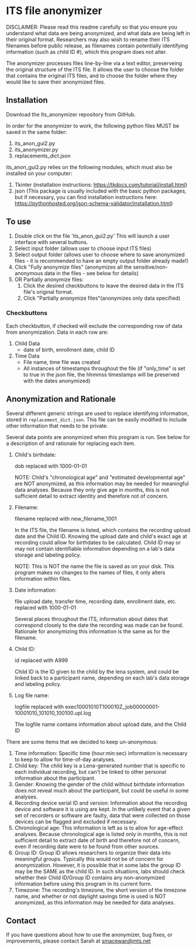 # ITS file anonymizer

DISCLAIMER: Please read this readme carefully so that you ensure you understand what data are being anonymized, and what data are being left in their original format.
Researchers may also wish to rename their ITS filenames before public release, as filenames contain potentially identifying information (such as child ID #), which this program does not alter.

The anonymizer processes files line-by-line via a text editor, preserveing the original structure of the ITS file.
It allows the user to choose the folder that contains the original ITS files, and to choose the folder where they would like to save their anonymized files.

## Installation

Download the Its_anonymizer repository from GitHub.

In order for the anonymizer to work, the following python files MUST be saved in the same folder:

1. its_anon_gui2.py
2. its_anonymizer.py
3. replacements_dict.json

its_anon_gui2.py relies on the following modules, which must also be installed on your computer:

1. Tkinter (installation instructions: https://tkdocs.com/tutorial/install.html)
2. json (This package is usually included with the basic python packages, but if necessary, you can find installation instructions here: https://pythonhosted.org/json-schema-validator/installation.html)

## To use

1. Double click on the file 'its_anon_gui2.py' This will launch a user interface with several buttons.
2. Select input folder (allows user to choose input ITS files)
3. Select output folder (allows user to choose where to save anonymized files - it is recommended to have an empty output folder already made!)
4. Click "Fully anonymize files" (anonymizes all the sensitive/non-anonymous data in the files - see below for details)
5. OR Partially anonymize files:
	1. Click the desired checkbuttons to leave the desired data in the ITS file's original format.
	2. Click "Partially anonymize files"(anonymizes only data specified)
	
### Checkbuttons

Each checkbutton, if checked will exclude the corresponding row of data from anonymization. Data in each row are:

1. Child Data
	* date of birth, enrollment date, child ID
2. Time Data
	* File name, time file was created
	* All instances of timestamps throughout the file (if "only_time" is set to true in the json file, the hhmmss timestamps will be preserved with the dates anonymized)

## Anonymization and Rationale

Several different generic strings are used to replace identifying information, stored in `replacement_dict.json`. This file can be easily modified to include other information that needs to be private.

Several data points are anonymized when this program is run. See below for a description of and rationale for replacing each item.

1. Child's birthdate:

	dob replaced with 1000-01-01
	
	NOTE: Child's "chronological age" and "estimated developmental age" are NOT anonymized, as this information may be needed for meaningful data analyses. Because they only give age in months, this is not sufficient detail to extract identity and therefore not of concern.

2. Filename:

	filename replaced with new_filename_1001

	In the ITS file, the filename is listed, which contains the recording upload date and the Child ID. Knowing the upload date and child's exact age at recording could allow for birthdates to be calculated. Child ID may or may not contain identifiable information depending on a lab's data storage and labeling policy.

	NOTE: This is NOT the name the file is saved as on your disk. This program makes no changes to the names of files, it only alters information within files.

3. Date information:

	file upload date, transfer time, recording date, enrollment date, etc. replaced with 1000-01-01

	Several places throughout the ITS, information about dates that correspond closely to the date the recording was made can be found. Rationale for anonymizing this information is the same as for the filename.

4. Child ID:

	id replaced with A999

	Child ID is the ID given to the child by the lena system, and could be linked back to a participant name, depending on each lab's data storage and labeling policy.

5. Log file name:

	logfile replaced with exec10001010T100010Z_job00000001-10001010_101010_100100.upl.log

	The logfile name contains information about upload date, and the Child ID
	
There are some items that we decided to keep un-anonymous:

1. Time information:
	Specific time (hour:min:sec) information is necessary to keep to allow for time-of-day analyses.
2. Child key:
	The child key is a Lena-generated number that is specific to each individual recording, but can't be linked to other personal information about the participant.
3. Gender:
	Knowing the gender of the child without birthdate information does not reveal much about the participant, but could be useful in some analyses.
4. Recording device serial ID and version:
	Information about the recording device and software it is using are kept. In the unlikely event that a given set of recorders or software are faulty, data that were collected on those devices can be flagged and excluded if necessary.
5. Chronological age:
	This information is left as is to allow for age-effect analyses.
	Because chronological age is listed only in months, this is not sufficient detail to extract date of birth and therefore not of concern, even if recording date were to be found from other sources.
6. Group ID:
	Group ID allows researchers to organize their data into meaningful groups. Typically this would not be of concern for anonymization. However, it is possible that in some labs the group ID may be the SAME as the child ID. In such situations, labs should check whether their Child ID/Group ID contains any non-anonymized information before using this program in its current form.
7. Timezone:
	The recording's timezone, the short version of the timezone name, and whether or not daylight savings time is used is NOT anonymized, as this information may be needed for data analyses.

## Contact

If you have questions about how to use the anonymizer, bug fixes, or improvements, please contact Sarah at smacewan@mts.net

